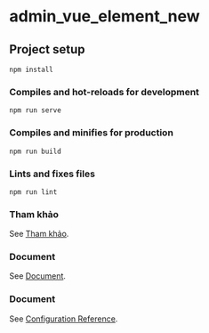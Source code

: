 # admin_vue_element_new

## Project setup
```
npm install
```

### Compiles and hot-reloads for development
```
npm run serve
```

### Compiles and minifies for production
```
npm run build
```

### Lints and fixes files
```
npm run lint
```

### Tham khảo
See [Tham khảo](https://github.com/PanJiaChen/vue-element-admin/).

### Document
See [Document](https://panjiachen.github.io/vue-element-admin-site/#/).


### Document
See [Configuration Reference](https://cli.vuejs.org/config/).
